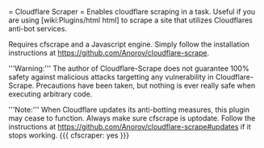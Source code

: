= Cloudflare Scraper =
Enables cloudflare scraping in a task. Useful if you are using [wiki:Plugins/html html] to scrape a site that utilizes Cloudflares anti-bot services.

Requires cfscrape and a Javascript engine. Simply follow the installation instructions at https://github.com/Anorov/cloudflare-scrape.

'''Warning:''' The author of Cloudflare-Scrape does not guarantee 100% safety against malicious attacks targetting any vulnerability in Cloudflare-Scrape. Precautions have been taken, but nothing is ever really safe when executing arbitrary code.

'''Note:''' When Cloudflare updates its anti-botting measures, this plugin may cease to function. Always make sure cfscrape is uptodate. Follow the instructions at https://github.com/Anorov/cloudflare-scrape#updates if it stops working.
{{{
cfscraper: yes
}}}